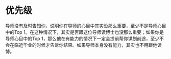 # 优先级

导师没有及时告知你，说明你在导师的心目中其实没那么重要，至少不是导师心目中的Top 1。在这种情况下，其实是否跟这位导师读博士也没那么重要；如果你是导师心目中的Top 1，那么他在有能力的情况下一定会提前帮你谋划前途，至少不会在临近毕业的时候才告诉你结果。如果导师本身没有能力，其实也不用跟他读博。
